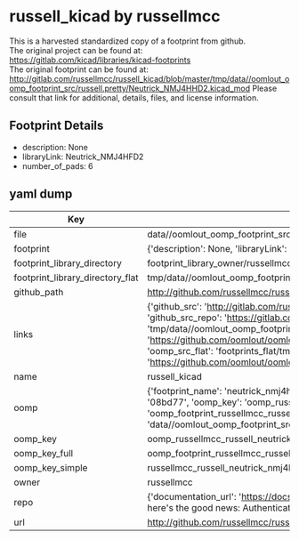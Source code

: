 # russell_kicad by russellmcc  
This is a harvested standardized copy of a footprint from github.  
The original project can be found at:  
https://gitlab.com/kicad/libraries/kicad-footprints  
The original footprint can be found at:
http://gitlab.com/russellmcc/russell_kicad/blob/master/tmp/data//oomlout_oomp_footprint_src/russell.pretty/Neutrick_NMJ4HHD2.kicad_mod
Please consult that link for additional, details, files, and license information.  
## Footprint Details
* description: None  
* libraryLink: Neutrick_NMJ4HFD2  
* number_of_pads: 6  
## yaml dump  
| Key | Value |  
| --- | --- |  
| file | data//oomlout_oomp_footprint_src/russell_kicad/russell.pretty/Neutrick_NMJ4HFD2.kicad_mod |  
| footprint | {'description': None, 'libraryLink': 'Neutrick_NMJ4HFD2', 'number_of_pads': 6} |  
| footprint_library_directory | footprint_library_owner/russellmcc_russell_kicad |  
| footprint_library_directory_flat | tmp/data//oomlout_oomp_footprint_src/footprints_flat/russellmcc_russell_neutrick_nmj4hfd2/working |  
| github_path | http://github.com/russellmcc/russell_kicad/blob/master/tmp/data//oomlout_oomp_footprint_src/russell.pretty/Neutrick_NMJ4HFD2.kicad_mod |  
| links | {'github_src': 'http://gitlab.com/russellmcc/russell_kicad/blob/master/tmp/data//oomlout_oomp_footprint_src/russell.pretty/Neutrick_NMJ4HHD2.kicad_mod', 'github_src_repo': 'https://gitlab.com/kicad/libraries/kicad-footprints', 'oomp_bot': 'tmp/data//oomlout_oomp_footprint_src/footprints/russellmcc_russell_neutrick_nmj4hfd2/working', 'oomp_bot_github': 'https://github.com/oomlout/oomlout_oomp_footprint_bot/tree/main/tmp/data//oomlout_oomp_footprint_src/footprints/russellmcc_russell_neutrick_nmj4hfd2/working', 'oomp_src_flat': 'footprints_flat/tmp/data//oomlout_oomp_footprint_src/footprints_flat/russellmcc_russell_neutrick_nmj4hfd2/working', 'oomp_src_flat_github': 'https://github.com/oomlout/oomlout_oomp_footprint_src/tree/main/tmp/data//oomlout_oomp_footprint_src/footprints_flat/russellmcc_russell_neutrick_nmj4hfd2/working'} |  
| name | russell_kicad |  
| oomp | {'footprint_name': 'neutrick_nmj4hfd2', 'library_name': 'russell', 'md5': '08bd777fcf5aff70cc5176f81efa4633', 'md5_10': '08bd777fcf', 'md5_5': '08bd7', 'md5_6': '08bd77', 'oomp_key': 'oomp_russellmcc_russell_neutrick_nmj4hfd2', 'oomp_key_extra': 'oomp_footprint_russellmcc_russell_neutrick_nmj4hfd2', 'oomp_key_full': 'oomp_footprint_russellmcc_russell_neutrick_nmj4hfd2_08bd77', 'oomp_key_simple': 'russellmcc_russell_neutrick_nmj4hfd2', 'original_filename': 'data//oomlout_oomp_footprint_src/russell_kicad/russell.pretty/Neutrick_NMJ4HFD2.kicad_mod', 'owner_name': 'russellmcc'} |  
| oomp_key | oomp_russellmcc_russell_neutrick_nmj4hfd2 |  
| oomp_key_full | oomp_footprint_russellmcc_russell_neutrick_nmj4hfd2 |  
| oomp_key_simple | russellmcc_russell_neutrick_nmj4hfd2 |  
| owner | russellmcc |  
| repo | {'documentation_url': 'https://docs.github.com/rest/overview/resources-in-the-rest-api#rate-limiting', 'message': "API rate limit exceeded for 84.66.142.224. (But here's the good news: Authenticated requests get a higher rate limit. Check out the documentation for more details.)"} |  
| url | http://github.com/russellmcc/russell_kicad |  

